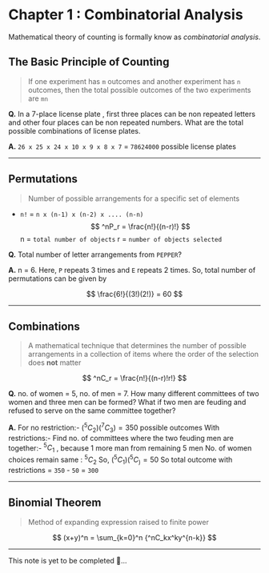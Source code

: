 # Chapter 1 : Combinatorial Analysis

Mathematical theory of counting is formally know as _combinatorial analysis_.

## The Basic Principle of Counting

> If one experiment has `m` outcomes and another experiment has `n` outcomes, then the total possible outcomes of the two experiments are `mn`

**Q.** In a 7-place license plate , first three places can be non repeated letters and other four places can be non repeated numbers. What are the total possible combinations of license plates.

**A.** `26 x 25 x 24 x 10 x 9 x 8 x 7` = `78624000` possible license plates

---

## Permutations

> Number of possible arrangements for a specific set of elements

- `n!` = `n x (n-1) x (n-2) x .... (n-n)`
  $$
  ^nP_r = \frac{n!}{(n-r)!}
  $$
  n = `total number of objects`
  r = `number of objects selected`

**Q.** Total number of letter arrangements from `PEPPER`?

**A.** n = 6. Here, `P` repeats 3 times and `E` repeats 2 times. So, total number of permutations can be given by

$$
\frac{6!}{(3!)(2!)} = 60
$$

---

## Combinations

> A mathematical technique that determines the number of possible arrangements in a collection of items where the order of the selection does **not** matter

$$
^nC_r = \frac{n!}{(n-r)!r!}
$$

**Q.** no. of women = 5, no. of men = 7. How many different committees of two women and three men can be formed? What if two men are feuding and refused to serve on the same committee together?

**A.** For no restriction:-
$(^5C_2) (^7C_3) = 350$ possible outcomes
With restrictions:-
Find no. of committees where the two feuding men are together:-
$^5C_1$ , because 1 more man from remaining 5 men
No. of women choices remain same : $^5C_2$
So, $(^5C_1) (^5C_) = 50$
So total outcome with restrictions = `350` - `50` = `300`

---

## Binomial Theorem

> Method of expanding expression raised to finite power

$$
(x+y)^n = \sum_{k=0}^n {^nC_kx^ky^{n-k}}
$$

---

This note is yet to be completed 🚧...
